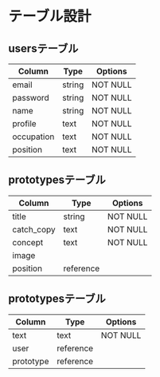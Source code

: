 # テーブル設計

##  usersテーブル

| Column     | Type   | Options  |
| ---------- | ------ | -------- |
| email      | string | NOT NULL |
| password   | string | NOT NULL |
| name       | string | NOT NULL |
| profile    | text   | NOT NULL |
| occupation | text   | NOT NULL |
| position   | text   | NOT NULL |

##  prototypesテーブル

| Column     | Type      | Options  |
| ---------- | --------- | -------- |
| title      | string    | NOT NULL |
| catch_copy | text      | NOT NULL |
| concept    | text      | NOT NULL |
| image      |           |          |
| position   | reference |          |

##  prototypesテーブル

| Column    | Type      | Options  |
| --------- | --------- | -------- |
| text      | text      | NOT NULL |
| user      | reference |          |
| prototype | reference |          |



